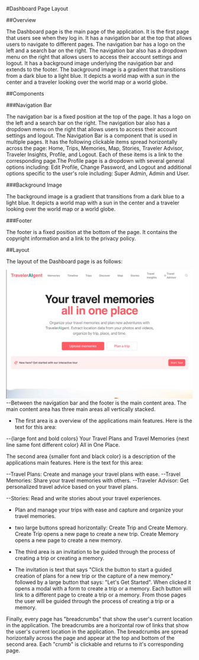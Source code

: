 #Dashboard Page Layout

##Overview

The Dashboard page is the main page of the application. It is the first page that users see when they log in. It has a navigation bar at the top that allows users to navigate to different pages. The navigation bar has a logo on the left and a search bar on the right. The navigation bar also has a dropdown menu on the right that allows users to access their account settings and logout. It has a background image underlying the navigation bar and extends to the footer. The background image is a gradient that transitions from a dark blue to a light blue. It depicts a world map with a sun in the center and a traveler looking over the world map or a world globe. 

##Components

###Navigation Bar

The navigation bar is a fixed position at the top of the page. It has a logo on the left and a search bar on the right. The navigation bar also has a dropdown menu on the right that allows users to access their account settings and logout. The Navigation Bar is a component that is used in multiple pages.  It has the following clickable items spread horizontally across the page: Home, Trips, Memories, Map, Stories, Traveler Advisor, Traveler Insights, Profile, and Logout. Each of these items is a link to the corresponding page.The Profile page is a dropdown with several general options including: Edit Profile, Change Password, and Logout and additional options specific to the user's role including: Super Admin, Admin and User.

###Background Image

The background image is a gradient that transitions from a dark blue to a light blue. It depicts a world map with a sun in the center and a traveler looking over the world map or a world globe. 

###Footer

The footer is a fixed position at the bottom of the page. It contains the copyright information and a link to the privacy policy.

##Layout

The layout of the Dashboard page is as follows:

![Dashboard Layout](Documentation/ScreenShots/HomePage.jpg)
--Between the navigation bar and the footer is the main content area. The main content area has three main areas all vertically stacked. 
- The first area is a overview of the applications main features. Here is the text for this area:

--{large font and bold colors} Your Travel Plans and Travel Memories {next line same font different color} All in One Place.

The second area {smaller font and black color} is a description of the applications main features. Here is the text for this area:

--Travel Plans: Create and manage your travel plans with ease. 
--Travel Memories: Share your travel memories with others. 
--Traveler Advisor: Get personalized travel advice based on your travel plans. 

--Stories: Read and write stories about your travel experiences. 

- Plan and manage your trips with ease and capture and organize your travel memories.

- two large buttons spread horizontally: Create Trip and Create Memory.  Create Trip opens a new page to create a new trip. Create Memory opens a new page to create a new memory.

- The third area is an invitation to be guided through the process of creating a trip or creating a memory. 

- The invitation is text that says "Click the button to start a guided creation of plans for a new trip or the capture of  a new memory." followed by a large button that says: "Let's Get Started". When clicked it opens a modal with a form to create a trip or a memory. Each button will link to a different page to create a trip or a memory.  From those pages the user will be guided through the process of creating a trip or a memory.

Finally, every page has "breadcrumbs" that show the user's current location in the application. The breadcrumbs are a horizontal row of links that show the user's current location in the application. The breadcrumbs are spread horizontally across the page and appear at the top and bottom of the second area.  Each "crumb" is clickable and returns to it's corresponding page.  




